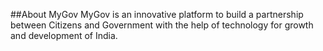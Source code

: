 ##About MyGov
MyGov is an innovative platform to build a partnership between Citizens and Government with the help of technology for growth and development of India.
